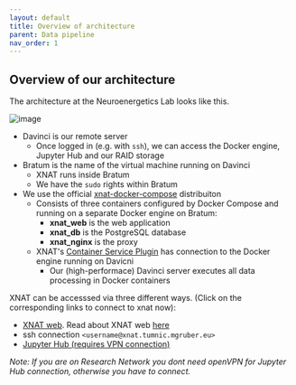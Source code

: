 ```yaml
---
layout: default
title: Overview of architecture
parent: Data pipeline
nav_order: 1
---
```


## Overview of our architecture
The architecture at the Neuroenergetics Lab looks like this.

![image](https://user-images.githubusercontent.com/40626584/214580105-a66f0dcf-1049-4cfd-8743-58f49fec18a2.png)

- Davinci is our remote server
  - Once logged in (e.g. with `ssh`), we can access the Docker engine, Jupyter Hub and our RAID storage
- Bratum is the name of the virtual machine running on Davinci
  - XNAT runs inside Bratum
  - We have the `sudo` rights within Bratum
- We use the official [xnat-docker-compose](https://github.com/NrgXnat/xnat-docker-compose) distribuiton
  - Consists of three containers configured by Docker Compose and running on a separate Docker engine on Bratum:
    - **xnat_web** is the web application
    - **xnat_db** is the PostgreSQL database
    - **xnat_nginx** is the proxy
  - XNAT's [Container Service Plugin](https://wiki.xnat.org/container-service/) has connection to the Docker engine running on Davicni
    - Our (high-performace) Davinci server executes all data processing in Docker containers 


XNAT can be accesssed via three different ways. (Click on the corresponding links to connect to xnat now):  
- [XNAT web](https://xnat.tumnic.mgruber.eu/app/template/Login.vm#!). Read about XNAT web [here](https://neuroenergeticslab.github.io/docs/xnat/XNAT_web/)
- ssh connection `<username@xnat.tumnic.mgruber.eu>`
- [Jupyter Hub (requires VPN connection)](http://10.0.4.1:8000/hub/login)

_Note: If you are on Research Network you dont need openVPN for Jupyter Hub connection, otherwise you have to connect._
